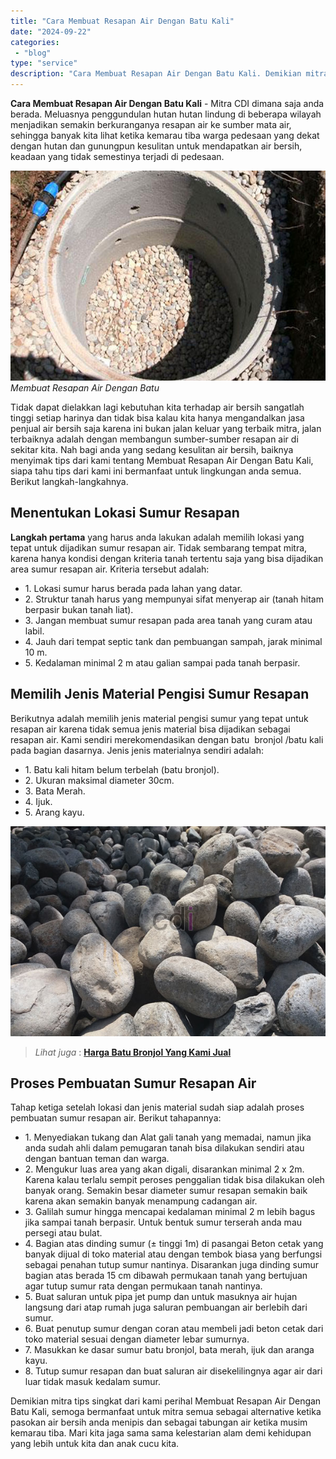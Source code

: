 ```yaml
---
title: "Cara Membuat Resapan Air Dengan Batu Kali"
date: "2024-09-22"
categories:
 - "blog"
type: "service"
description: "Cara Membuat Resapan Air Dengan Batu Kali. Demikian mitra tips singkat dari kami perihal Membuat Resapan Air Dengan Batu Kali, semoga bermanfaat untuk mitra..."
---
```


**Cara Membuat Resapan Air Dengan Batu Kali** - Mitra CDI dimana saja anda berada. Meluasnya penggundulan hutan hutan lindung di beberapa wilayah menjadikan semakin berkuranganya resapan air ke sumber mata air, sehingga banyak kita lihat ketika kemarau tiba warga pedesaan yang dekat dengan hutan dan gunungpun kesulitan untuk mendapatkan air bersih, keadaan yang tidak semestinya terjadi di pedesaan.

![Membuat Resapan Air Dengan Batu](/images/blog/sumur-resapan.jpg)
*Membuat Resapan Air Dengan Batu*

Tidak dapat dielakkan lagi kebutuhan kita terhadap air bersih sangatlah tinggi setiap harinya dan tidak bisa kalau kita hanya mengandalkan jasa penjual air bersih saja karena ini bukan jalan keluar yang terbaik mitra, jalan terbaiknya adalah dengan membangun sumber-sumber resapan air di sekitar kita. Nah bagi anda yang sedang kesulitan air bersih, baiknya menyimak tips dari kami tentang Membuat Resapan Air Dengan Batu Kali, siapa tahu tips dari kami ini bermanfaat untuk lingkungan anda semua. Berikut langkah-langkahnya.

 ## Menentukan Lokasi Sumur Resapan

**Langkah pertama** yang harus anda lakukan adalah memilih lokasi yang tepat untuk dijadikan sumur resapan air. Tidak sembarang tempat mitra, karena hanya kondisi dengan kriteria tanah tertentu saja yang bisa dijadikan area sumur resapan air. Kriteria tersebut adalah:

- 1\. Lokasi sumur harus berada pada lahan yang datar.
- 2\. Struktur tanah harus yang mempunyai sifat menyerap air (tanah hitam berpasir bukan tanah liat).
- 3\. Jangan membuat sumur resapan pada area tanah yang curam atau labil.
- 4\. Jauh dari tempat septic tank dan pembuangan sampah, jarak minimal 10 m.
- 5\. Kedalaman minimal 2 m atau galian sampai pada tanah berpasir.

 ## Memilih Jenis Material Pengisi Sumur Resapan

Berikutnya adalah memilih jenis material pengisi sumur yang tepat untuk resapan air karena tidak semua jenis material bisa dijadikan sebagai resapan air. Kami sendiri merekomendasikan dengan batu  bronjol /batu kali pada bagian dasarnya. Jenis jenis materialnya sendiri adalah:

- 1\. Batu kali hitam belum terbelah (batu bronjol).
- 2\. Ukuran maksimal diameter 30cm.
- 3\. Bata Merah.
- 4\. Ijuk.
- 5\. Arang kayu.

![batu-kali-utuh](/images/blog/batu-kali-utuh.jpg)

> _Lihat juga_ : [**Harga Batu Bronjol Yang Kami Jual**](/product/batu-kali-dan-belah)

 ## Proses Pembuatan Sumur Resapan Air

Tahap ketiga setelah lokasi dan jenis material sudah siap adalah proses pembuatan sumur resapan air. Berikut tahapannya:

- 1\. Menyediakan tukang dan Alat gali tanah yang memadai, namun jika anda sudah ahli dalam pemugaran tanah bisa dilakukan sendiri atau dengan bantuan teman dan warga.
- 2\. Mengukur luas area yang akan digali, disarankan minimal 2 x 2m. Karena kalau terlalu sempit peroses penggalian tidak bisa dilakukan oleh banyak orang. Semakin besar diameter sumur resapan semakin baik karena akan semakin banyak menampung cadangan air.
- 3\. Galilah sumur hingga mencapai kedalaman minimal 2 m lebih bagus jika sampai tanah berpasir. Untuk bentuk sumur terserah anda mau persegi atau bulat.
- 4\. Bagian atas dinding sumur (± tinggi 1m) di pasangai Beton cetak yang banyak dijual di toko material atau dengan tembok biasa yang berfungsi sebagai penahan tutup sumur nantinya. Disarankan juga dinding sumur bagian atas berada 15 cm dibawah permukaan tanah yang bertujuan agar tutup sumur rata dengan permukaan tanah nantinya.
- 5\. Buat saluran untuk pipa jet pump dan untuk masuknya air hujan langsung dari atap rumah juga saluran pembuangan air berlebih dari sumur.
- 6\. Buat penutup sumur dengan coran atau membeli jadi beton cetak dari toko material sesuai dengan diameter lebar sumurnya.
- 7\. Masukkan ke dasar sumur batu bronjol, bata merah, ijuk dan aranga kayu.
- 8\. Tutup sumur resapan dan buat saluran air disekelilingnya agar air dari luar tidak masuk kedalam sumur.

Demikian mitra tips singkat dari kami perihal Membuat Resapan Air Dengan Batu Kali, semoga bermanfaat untuk mitra semua sebagai alternative ketika pasokan air bersih anda menipis dan sebagai tabungan air ketika musim kemarau tiba. Mari kita jaga sama sama kelestarian alam demi kehidupan yang lebih untuk kita dan anak cucu kita.

